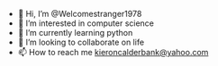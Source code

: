 - 👋 Hi, I’m @Welcomestranger1978
- 👀 I’m interested in computer science 
- 🌱 I’m currently learning python
- 💞️ I’m looking to collaborate on life
- 📫 How to reach me kieroncalderbank@yahoo.com 

<!---
Welcomestranger1978/Welcomestranger1978 is a ✨ special ✨ repository because its `README.md` (this file) appears on your GitHub profile.
You can click the Preview link to take a look at your changes.
--->
